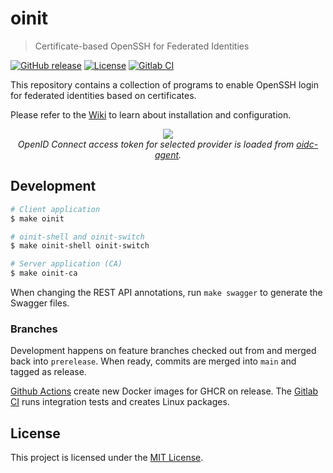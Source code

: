# oinit
> Certificate-based OpenSSH for Federated Identities

[![GitHub release](https://img.shields.io/github/release/lbrocke/oinit?include_prereleases=&sort=semver&color=blue)](https://github.com/lbrocke/oinit/releases/)
[![License](https://img.shields.io/badge/license-MIT-blue)](https://github.com/lbrocke/oinit/blob/main/LICENSE)
[![Gitlab CI](https://codebase.helmholtz.cloud/m-team/oidc/ssh/oinit/badges/main/pipeline.svg)](https://codebase.helmholtz.cloud/m-team/oidc/ssh/oinit/-/pipelines)

This repository contains a collection of programs to enable OpenSSH login for federated identities based on certificates.

Please refer to the [Wiki](https://github.com/lbrocke/oinit/wiki) to learn about installation and configuration.

<p align="center">
  <img src=".github/oinit.gif" /><br>
  <i>OpenID Connect access token for selected provider is loaded from <a href="https://github.com/indigo-dc/oidc-agent">oidc-agent</a>.</i>
</p>

## Development

```sh
# Client application
$ make oinit

# oinit-shell and oinit-switch
$ make oinit-shell oinit-switch

# Server application (CA)
$ make oinit-ca
```

When changing the REST API annotations, run `make swagger` to generate the Swagger files.

### Branches

Development happens on feature branches checked out from and merged back into `prerelease`.
When ready, commits are merged into `main` and tagged as release.

[Github Actions](https://github.com/lbrocke/oinit/actions) create new Docker images for GHCR on release. The [Gitlab CI](https://codebase.helmholtz.cloud/m-team/oidc/ssh/oinit/-/pipelines) runs integration tests and creates Linux packages.

## License

This project is licensed under the [MIT License](LICENSE).
